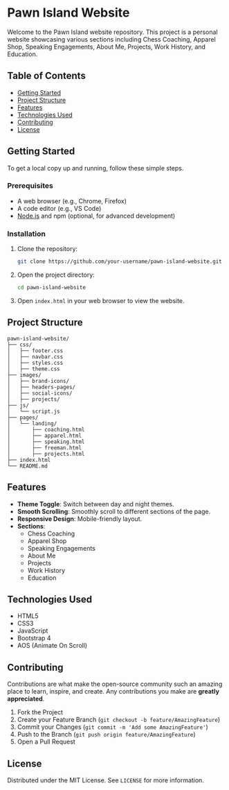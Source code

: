 # Pawn Island Website

Welcome to the Pawn Island website repository. This project is a personal website showcasing various sections including Chess Coaching, Apparel Shop, Speaking Engagements, About Me, Projects, Work History, and Education.

## Table of Contents

- [Getting Started](#getting-started)
- [Project Structure](#project-structure)
- [Features](#features)
- [Technologies Used](#technologies-used)
- [Contributing](#contributing)
- [License](#license)

## Getting Started

To get a local copy up and running, follow these simple steps.

### Prerequisites

- A web browser (e.g., Chrome, Firefox)
- A code editor (e.g., VS Code)
- [Node.js](https://nodejs.org/) and npm (optional, for advanced development)

### Installation

1. Clone the repository:
   ```sh
   git clone https://github.com/your-username/pawn-island-website.git
   ```
2. Open the project directory:
   ```sh
   cd pawn-island-website
   ```
3. Open `index.html` in your web browser to view the website.

## Project Structure

```
pawn-island-website/
├── css/
│   ├── footer.css
│   ├── navbar.css
│   ├── styles.css
│   ├── theme.css
├── images/
│   ├── brand-icons/
│   ├── headers-pages/
│   ├── social-icons/
│   ├── projects/
├── js/
│   └── script.js
├── pages/
│   └── landing/
│       ├── coaching.html
│       ├── apparel.html
│       ├── speaking.html
│       ├── freeman.html
│       ├── projects.html
├── index.html
└── README.md
```

## Features

- **Theme Toggle**: Switch between day and night themes.
- **Smooth Scrolling**: Smoothly scroll to different sections of the page.
- **Responsive Design**: Mobile-friendly layout.
- **Sections**:
  - Chess Coaching
  - Apparel Shop
  - Speaking Engagements
  - About Me
  - Projects
  - Work History
  - Education

## Technologies Used

- HTML5
- CSS3
- JavaScript
- Bootstrap 4
- AOS (Animate On Scroll)

## Contributing

Contributions are what make the open-source community such an amazing place to learn, inspire, and create. Any contributions you make are **greatly appreciated**.

1. Fork the Project
2. Create your Feature Branch (`git checkout -b feature/AmazingFeature`)
3. Commit your Changes (`git commit -m 'Add some AmazingFeature'`)
4. Push to the Branch (`git push origin feature/AmazingFeature`)
5. Open a Pull Request

## License

Distributed under the MIT License. See `LICENSE` for more information.
